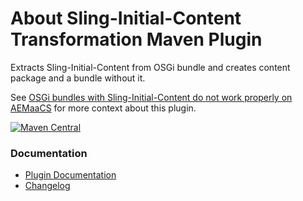 About Sling-Initial-Content Transformation Maven Plugin
========================================

Extracts Sling-Initial-Content from OSGi bundle and creates content package and a bundle without it.

See [OSGi bundles with Sling-Initial-Content do not work properly on AEMaaCS][bundle-sling-initial-content-article] for more context about this plugin.

[![Maven Central](https://maven-badges.herokuapp.com/maven-central/io.wcm.maven.plugins/sling-initial-content-transform-maven-plugin/badge.svg)](https://maven-badges.herokuapp.com/maven-central/io.wcm.maven.plugins/sling-initial-content-transform-maven-plugin)


### Documentation

* [Plugin Documentation][plugindocs]
* [Changelog][changelog]


[plugindocs]: plugin-info.html
[changelog]: changes-report.html
[bundle-sling-initial-content-article]: https://wcm-io.atlassian.net/l/c/RjW85bye
